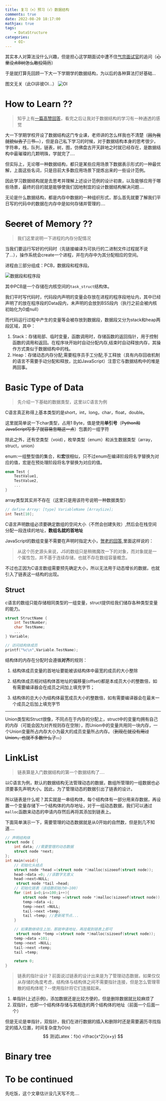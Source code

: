 ```yaml
---
title: 复习（×）预习（√）数据结构
comments: true
date: 2022-08-20 18:17:00
mathjax: true
tags:
    - DataStructure
categories:
    - OI~
---
```

其实本人对算法没什么兴趣，但是担心这学期面试中遭不住[气宗面试官](https://www.zhihu.com/question/65560694/answer/2234746955)的追问（~~心里没点B树怎么敢投简历~~）

于是就打算先回顾一下大一下学期学的数据结构，为以后的各种算法打好基础...

图文无关（此OI非彼OI...）
![OI](https://p.qlogo.cn/hy_personal/3e28f14aa051684234e587586c362197fb59b624be421e77a1cf210262f1d932/0.png)

<!--more-->

# How to Learn ??
> 知乎上有[一篇高赞回答](https://www.zhihu.com/question/31082722/answer/1928249851)，看完之后让我对于数据结构的学习有一种通透的感觉

大一下学期学校开设了数据结构这门专业课，老师讲的怎么样我也不清楚（~~因为我就貌似去了三节...~~），但是自己私下学习的时候，对于数据结构本身的思考很少，字符串，栈，队列，链表，树，图，仿佛盘古开天辟地之时就已经存在，是数据结构中最璀璨的几颗明珠，学就完了....

但实际上，无论哪一种数据结构，都只是某些应用场景下数据表示形式的一种最优解，上面这些名词，只是目前大多数应用场景下提炼出来的一些设计范例。

因此学习数据结构就是去思考并理解上述设计范例的设计初衷，以及能够应用于哪些场景，最终的目的就是能够使我们因地制宜的设计数据结构解决问题....

无论是什么数据结构，都是内存中数据的一种组织形式，那么首先就要了解我们平日写的代码中的数据在内存中是如何存储并管理的....

# ~~Secret~~ of Memory ??
> 我们这里说明一下进程的内存分配情况

当我们要运行写好的代码时（先链接编译为可执行的二进制文件过程就不说了...），操作系统会create一个进程，并在内存中为其分配相应的空间。

进程由三部分组成：PCB，数据段和程序段。

![数据段和程序段](https://p.qlogo.cn/hy_personal/3e28f14aa0516842f0cc93bc32821a4c369c9448aa18876f04ef74a933feed9d/0.png)

其中PCB是一个存储在内核空间的`task_struct`结构体。

我们平时写代码时，代码段内声明的变量会存放在进程的程序段地址内，其中已经声明了的放在程序段的Data段内，未声明的会放到BSS段内（执行之前会被内核初始化为0或null）

而代码运行过程中产生的变量等会被存放到数据段，数据段又分为stack和heap两段区域，其中：

1. Stack：存储局部、临时变量，函数调用时，存储函数的返回指针，用于控制函数的调用和返回。在程序块开始时自动分配内存,结束时自动释放内存，其操作方式类似于数据结构中的栈。
2. Heap：存储动态内存分配,需要程序员手工分配,手工释放（具有内存回收机制的语言不需要手动分配和释放，比如JavaScript）注意它与数据结构中的堆是两回事。

# Basic Type of Data
> 先介绍一下基础的数据类型，这里以C语言为例

C语言真正称得上基本类型的是short，int，long，char，float，double。

这里就简单说一下char类型，占用1 Byte，值是使用**单引号**（~~Python和JavaScript写多了就容易忽略这一点~~）包裹的一组字符

除此之外，还有空类型（void），枚举类型（enum）和派生数据类型（array，struct，union）

enum:一组整型值的集合，和**宏**很相似，只不过enum在编译阶段将名字替换为对应的值，宏是在预处理阶段将名字替换为对应的值。
```c
enum Test {
    TestValue1,
    TestValue2,
    ...
}
```
array类型其实并不存在（这里只是用该符号说明一种数据类型）
```c
// define Array: [type] VariableName [ArraySize];
int Test[10];
```
C语言声明数组必须要确定数组的空间大小（不然会创建失败）,然后会在栈空间分配一段连续的地址，**数组名就的首地址**

JavaScript的数组变量不需要在声明时指定大小，[贺老的回答](https://www.zhihu.com/question/385711203),里面这样说的：

> 从这个历史源头来说，JS的数组只是稍微魔改一下的对象，而对象就是一个属性包，并不基于连续存储，也就不存在数组容量概念。

不过也正因为C语言数组需要预先确定大小，所以无法用于动态增长的数据，也就引入了链表这一结构的出现。

## Struct
c语言的数组只能存储相同类型的一组变量，struct提供给我们储存各种类型变量的能力。
```c
struct StructName {
    int TestNumber;
    char TestName;
    ...
} Variable;

// 访问结构体成员
printf("%c\n",Variable.TestName);
```
结构体的内存在分配时会遵循**对齐**的规则：

1. 结构体成员变量的首地址要能被该结构体中最宽的成员的大小整除

2. 结构体成员相对结构体首地址的偏移量(offset)都是本成员大小的整数倍，如有需要编译器会在成员之间加上填充字节；

3. 结构体的总大小为结构体最宽成员大小的整数倍，如有需要编译器会在最末一个成员之后加上填充字节

---

Union类型和Struct很像，不同点在于内存的分配上，struct中的变量均拥有自己的内存（可能会因为对齐规则存在空隙），而Union中的变量共用同一块内存，一个Union变量所占内存大小为最大的成员变量所占内存。（~~到现在就没有用过Union，也就不多数什么了...~~）

# LinkList
> 链表算是入门数据结构的第一个数据结构了....

以C语言为例，默认的数据结构无法管理动态的数据，数组所管理的一组数据也必须要事先声明大小。因此，为了管理动态的数据引出了链表的设计。

所以链表是什么呢？其实就是一串结构体，每个结构体有一部分用来存数据，再设置一个变量存储下一个结构体的内存地址，对于一组动态数据，我们可以通过`malloc`函数来动态的申请内存然后再将其添加到链表上。

下面简单演示一下，需要管理的动态数据就是从0开始的自然数，但是到几不知道....
```c
// 声明结构体
struct node {
    int data; //需要管理的动态数据
    struct node *next;
};
int main(void){
    // 初始化头结点
    struct node *head =(struct node *)malloc(sizoeof(struct node));
    head->data =0; //该数字无意义
    head->next=NULL;
     struct node *tail =head;
    // 初始化链表（该组数初始为0~100）
    for (int i=0;i<=100;i++){
        struct node *temp =(struct node *)malloc(sizoeof(struct node));
        temp->data =i;
        temp->next =NULL;
        tail->next =temp;
        tail =temp; //更新尾节点...
    }

    // 如果数继续往上加，那就申请地址，再挂载到链表上即可
     struct node *temp =(struct node *)malloc(sizoeof(struct node));
    temp->data =101;
    temp->next =NULL;
    tail->next =temp;
    tail =temp;

    return 0;
}
```

> 链表的指针设计？前面说过链表的设计出来是为了管理动态数据，如果仅仅从存储的角度考虑，结构体与结构体之间不需要指针连接，但是怎么管理零散的结构体呢？--使用指针将它们连接起来。

1. 单指针(上述示例)，添加数据还是比较方便的，但是删除数据就比较麻烦了
2. 双指针，也即一个结构体存储与其相连的两个结构体的地址（前面一个后面一个）

但是无论是单指针，双指针，我们在进行数据的插入和删除时还是需要遍历寻找指定的插入位置，时间复杂度为O(n)
$$
测试Latex：f(x) =\frac{x^2}{x+y}
$$

# Binary tree
> 

# To be continued

先吃饭，这个文章估计没几天写不完....